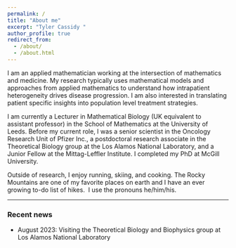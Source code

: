 ```yaml
---
permalink: /
title: "About me"
excerpt: "Tyler Cassidy "
author_profile: true
redirect_from: 
  - /about/
  - /about.html
---
```


 I am an applied mathematician working at the intersection of mathematics and medicine. My research typically uses mathematical models and approaches from applied mathematics to understand how intrapatient heterogeneity drives disease progression. I am also interested in translating patient specific insights into population level treatment strategies. 

 I am currently a Lecturer in Mathematical Biology (UK equivalent to assistant professor) in the School of Mathematics at the University of Leeds. Before my current role, I was a senior scientist in the Oncology Research Unit of Pfizer Inc., a postdoctoral research associate in the Theoretical Biology group at the Los Alamos National Laboratory, and a Junior Fellow at the Mittag-Leffler Institute. I completed my PhD at McGill University. 

 Outside of research, I enjoy running, skiing, and cooking. The Rocky Mountains are one of my favorite places on earth and I have an ever growing to-do list of hikes.
​
 I use the pronouns he/him/his.

---
###  Recent news
- August 2023: Visiting the Theoretical Biology and Biophysics group at Los Alamos National Laboratory
